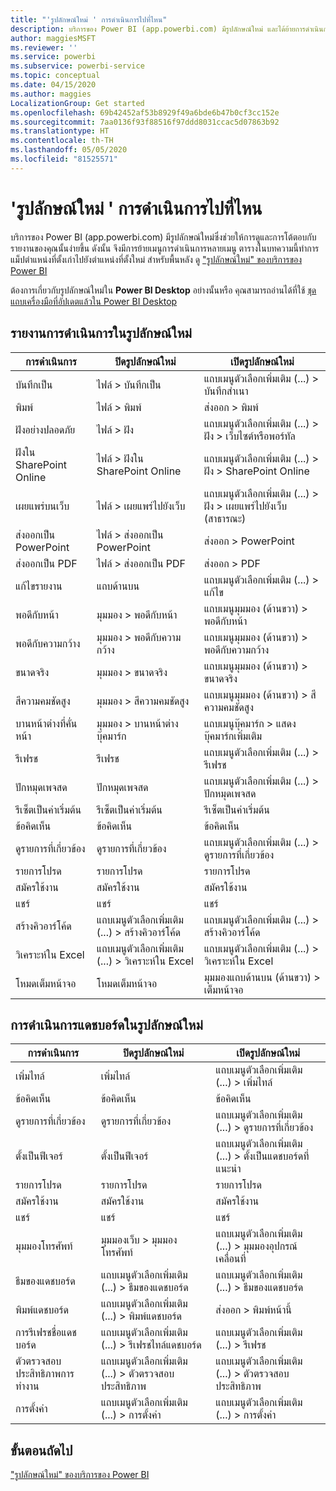 ```yaml
---
title: "'รูปลักษณ์ใหม่ ' การดำเนินการไปที่ไหน"
description: บริการของ Power BI (app.powerbi.com) มีรูปลักษณ์ใหม่ และได้ย้ายการดำเนินการมากมาย บทความนี้มีตารางที่ทำการแม็ปตำแหน่งที่ตั้งเก่าไปยังตำแหน่งที่ตั้งใหม่
author: maggiesMSFT
ms.reviewer: ''
ms.service: powerbi
ms.subservice: powerbi-service
ms.topic: conceptual
ms.date: 04/15/2020
ms.author: maggies
LocalizationGroup: Get started
ms.openlocfilehash: 69b42452af53b8929f49a6bde6b47b0cf3cc152e
ms.sourcegitcommit: 7aa0136f93f88516f97ddd8031ccac5d07863b92
ms.translationtype: HT
ms.contentlocale: th-TH
ms.lasthandoff: 05/05/2020
ms.locfileid: "81525571"
---
```

# <a name="the-new-look-where-did-the-actions-go"></a>'รูปลักษณ์ใหม่ ' การดำเนินการไปที่ไหน

บริการของ Power BI (app.powerbi.com) มีรูปลักษณ์ใหม่ซึ่งช่วยให้การดูและการโต้ตอบกับรายงานของคุณนั้นง่ายขึ้น ดังนั้น จึงมีการย้ายเมนูการดำเนินการหลายเมนู ตารางในบทความนี้ทำการแม็ปตำแหน่งที่ตั้งเก่าไปยังตำแหน่งที่ตั้งใหม่ สำหรับพื้นหลัง ดู ["รูปลักษณ์ใหม่" ของบริการของ Power BI](service-new-look.md)

ต้องการเกี่ยวกับรูปลักษณ์ใหม่ใน **Power BI Desktop** อย่างนั้นหรือ คุณสามารถอ่านได้ที่ใช้ [ชุดแถบเครื่องมือที่อัปเดตแล้วใน Power BI Desktop](desktop-ribbon.md)

## <a name="report-actions-in-the-new-look"></a>รายงานการดำเนินการในรูปลักษณ์ใหม่

|การดำเนินการ  |ปิดรูปลักษณ์ใหม่  |เปิดรูปลักษณ์ใหม่  |
|---------|---------|---------|
| บันทึกเป็น | ไฟล์ > บันทึกเป็น  | แถบเมนูตัวเลือกเพิ่มเติม (...) > บันทึกสำเนา |
| พิมพ์ | ไฟล์ > พิมพ์ | ส่งออก > พิมพ์ |
| ฝังอย่างปลอดภัย | ไฟล์ > ฝัง | แถบเมนูตัวเลือกเพิ่มเติม (...) > ฝัง > เว็บไซต์หรือพอร์ทัล |
| ฝังใน SharePoint Online | ไฟล์ > ฝังใน SharePoint Online | แถบเมนูตัวเลือกเพิ่มเติม (...) > ฝัง > SharePoint Online |
| เผยแพร่บนเว็บ | ไฟล์ > เผยแพร่ไปยังเว็บ | แถบเมนูตัวเลือกเพิ่มเติม (...) > ฝัง > เผยแพร่ไปยังเว็บ (สาธารณะ) |
| ส่งออกเป็น PowerPoint | ไฟล์ > ส่งออกเป็น PowerPoint | ส่งออก > PowerPoint |
| ส่งออกเป็น PDF | ไฟล์ > ส่งออกเป็น PDF | ส่งออก > PDF |
|แก้ไขรายงาน  | แถบด้านบน   | แถบเมนูตัวเลือกเพิ่มเติม (...) > แก้ไข |
| พอดีกับหน้า | มุมมอง > พอดีกับหน้า | แถบเมนูมุมมอง (ด้านขวา) > พอดีกับหน้า |
| พอดีกับความกว้าง | มุมมอง > พอดีกับความกว้าง | แถบเมนูมุมมอง (ด้านขวา) > พอดีกับความกว้าง |
| ขนาดจริง | มุมมอง > ขนาดจริง | แถบเมนูมุมมอง (ด้านขวา) > ขนาดจริง |
| สีความคมชัดสูง | มุมมอง > สีความคมชัดสูง | แถบเมนูมุมมอง (ด้านขวา) > สีความคมชัดสูง |
| บานหน้าต่างที่คั่นหน้า | มุมมอง > บานหน้าต่างบุ๊คมาร์ก |  แถบเมนูบุ๊คมาร์ก > แสดงบุ๊คมาร์กเพิ่มเติม |
| รีเฟรช | รีเฟรช | แถบเมนูตัวเลือกเพิ่มเติม (...) > รีเฟรช |
| ปักหมุดเพจสด | ปักหมุดเพจสด | แถบเมนูตัวเลือกเพิ่มเติม (...) > ปักหมุดเพจสด |
| รีเซ็ตเป็นค่าเริ่มต้น | รีเซ็ตเป็นค่าเริ่มต้น | รีเซ็ตเป็นค่าเริ่มต้น |
| ข้อคิดเห็น | ข้อคิดเห็น | ข้อคิดเห็น |
| ดูรายการที่เกี่ยวข้อง | ดูรายการที่เกี่ยวข้อง | แถบเมนูตัวเลือกเพิ่มเติม (...) > ดูรายการที่เกี่ยวข้อง |
| รายการโปรด | รายการโปรด | รายการโปรด |
| สมัครใช้งาน | สมัครใช้งาน |สมัครใช้งาน |
| แชร์ | แชร์ | แชร์ |
| สร้างคิวอาร์โค้ด | แถบเมนูตัวเลือกเพิ่มเติม (...) > สร้างคิวอาร์โค้ด | แถบเมนูตัวเลือกเพิ่มเติม (...) > สร้างคิวอาร์โค้ด |
| วิเคราะห์ใน Excel | แถบเมนูตัวเลือกเพิ่มเติม (...) > วิเคราะห์ใน Excel | แถบเมนูตัวเลือกเพิ่มเติม (...) > วิเคราะห์ใน Excel |
| โหมดเต็มหน้าจอ | โหมดเต็มหน้าจอ | มุมมองแถบด้านบน (ด้านขวา) > เต็มหน้าจอ |

## <a name="dashboard-actions-in-the-new-look"></a>การดำเนินการแดชบอร์ดในรูปลักษณ์ใหม่

|การดำเนินการ  |ปิดรูปลักษณ์ใหม่  |เปิดรูปลักษณ์ใหม่  |
|---------|---------|---------|
| เพิ่มไทล์ | เพิ่มไทล์ | แถบเมนูตัวเลือกเพิ่มเติม (...) > เพิ่มไทล์ |
| ข้อคิดเห็น | ข้อคิดเห็น | ข้อคิดเห็น |
| ดูรายการที่เกี่ยวข้อง | ดูรายการที่เกี่ยวข้อง | แถบเมนูตัวเลือกเพิ่มเติม (...) > ดูรายการที่เกี่ยวข้อง |
| ตั้งเป็นฟีเจอร์ | ตั้งเป็นฟีเจอร์| แถบเมนูตัวเลือกเพิ่มเติม (...) > ตั้งเป็นแดชบอร์ดที่แนะนำ|
| รายการโปรด | รายการโปรด | รายการโปรด |
| สมัครใช้งาน | สมัครใช้งาน |สมัครใช้งาน |
| แชร์ | แชร์ | แชร์ |
| มุมมองโทรศัพท์ | มุมมองเว็บ > มุมมองโทรศัพท์ | แถบเมนูตัวเลือกเพิ่มเติม (...) > มุมมองอุปกรณ์เคลื่อนที่ |
| ธีมของแดชบอร์ด | แถบเมนูตัวเลือกเพิ่มเติม (...) > ธีมของแดชบอร์ด | แถบเมนูตัวเลือกเพิ่มเติม (...) > ธีมของแดชบอร์ด |
| พิมพ์แดชบอร์ด | แถบเมนูตัวเลือกเพิ่มเติม (...) > พิมพ์แดชบอร์ด | ส่งออก > พิมพ์หน้านี้ |
| การรีเฟรชชื่อแดชบอร์ด | แถบเมนูตัวเลือกเพิ่มเติม (...) > รีเฟรชไทล์แดชบอร์ด | แถบเมนูตัวเลือกเพิ่มเติม (...) > รีเฟรช |
| ตัวตรวจสอบประสิทธิภาพการทำงาน | แถบเมนูตัวเลือกเพิ่มเติม (...) > ตัวตรวจสอบประสิทธิภาพ | แถบเมนูตัวเลือกเพิ่มเติม (...) > ตัวตรวจสอบประสิทธิภาพ |
| การตั้งค่า | แถบเมนูตัวเลือกเพิ่มเติม (...) > การตั้งค่า | แถบเมนูตัวเลือกเพิ่มเติม (...) > การตั้งค่า |

## <a name="next-steps"></a>ขั้นตอนถัดไป

["รูปลักษณ์ใหม่" ของบริการของ Power BI](service-new-look.md)
